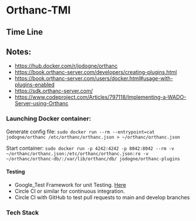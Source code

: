 # Orthanc-TMI


## Time Line

## Notes:
- https://hub.docker.com/r/jodogne/orthanc
- https://book.orthanc-server.com/developers/creating-plugins.html
- https://book.orthanc-server.com/users/docker.html#usage-with-plugins-enabled
- https://sdk.orthanc-server.com/
- https://www.codeproject.com/Articles/797118/Implementing-a-WADO-Server-using-Orthanc

### Launching Docker container:
Generate config file: `sudo docker run --rm --entrypoint=cat jodogne/orthanc /etc/orthanc/orthanc.json > ~/orthanc/orthanc.json`

Start container: `sudo docker run -p 4242:4242 -p 8042:8042 --rm -v ~/orthanc/orthanc.json:/etc/orthanc/orthanc.json:ro -v ~/orthanc/orthanc-db/:/var/lib/orthanc/db/ jodogne/orthanc-plugins`

#### Testing

  - Google_Test Framework for unit Testing. [Here](https://github.com/google/googletest.git)
  - Circle CI or similar for continuous integration.
  - Circle CI with GitHub to test  pull requests to main and develop branches

### Tech Stack
